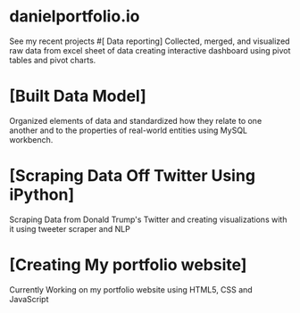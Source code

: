 # danielportfolio.io
See my recent projects
#[ Data reporting]                                                                                                                                                      Collected, merged, and visualized raw data from excel sheet of data creating interactive dashboard using pivot tables and pivot charts.
# [Built Data Model]                                                                                                                                    
Organized elements of data and standardized how they relate to one another and to the properties of real-world entities using MySQL workbench.
# [Scraping Data Off Twitter Using iPython]                                                                                            
Scraping Data from Donald Trump's Twitter and creating visualizations with it using tweeter scraper and NLP
# [Creating My portfolio website]                                                                                                                             
Currently Working on my portfolio website using HTML5, CSS and JavaScript

